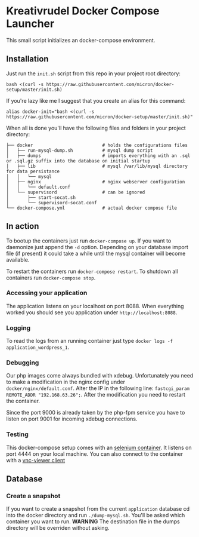 # Kreativrudel Docker Compose Launcher

This small script initializes an docker-compose environment.
 
## Installation

Just run the ``init.sh`` script from this repo in your project root directory:
 
``bash <(curl -s https://raw.githubusercontent.com/micron/docker-setup/master/init.sh)``

If you're lazy like me I suggest that you create an alias for this command:

``alias docker-init="bash <(curl -s https://raw.githubusercontent.com/micron/docker-setup/master/init.sh)"``

When all is done you'll have the following files and folders in your project directory:

    ├── docker                          # holds the configurations files
    │   ├── run-mysql-dump.sh           # mysql dump script
    │   ├── dumps                       # imports everything with an .sql or .sql.gz suffix into the database on initial startup
    │   ├── lib                         # mysql /var/lib/mysql directory for data persistance
    │   │   └── mysql
    │   ├── nginx                       # nginx webserver configuration
    │   │   └── default.conf
    │   └── supervisord                 # can be ignored
    │       ├── start-socat.sh
    │       └── supervisord-socat.conf
    └── docker-compose.yml              # actual docker compose file

## In action

To bootup the containers just run ``docker-compose up``. If you want to daemonize just append the ``-d`` option. Depending on your database import file (if present) it could take a while until the mysql container will become available.

To restart the containers run ``docker-compose restart``. To shutdown all containers run ``docker-compose stop``.

### Accessing your application

The application listens on your localhost on port 8088. When everything worked you should see you application under ``http://localhost:8088``.

### Logging

To read the logs from an running container just type ``docker logs -f application_wordpress_1``.

### Debugging

Our php images come always bundled with xdebug. Unfortunately you need to make a modification in the nginx config under ``docker/nginx/default.conf``.
Alter the IP in the following line: ``fastcgi_param REMOTE_ADDR "192.168.63.26";``. After the modification you need to restart the container.

Since the port 9000 is already taken by the php-fpm service you have to listen on port 9001 for incoming xdebug connections.

### Testing

This docker-compose setup comes with an [selenium container](https://github.com/elgalu/docker-selenium). It listens on port 4444 on your local machine.
You can also connect to the container with a [vnc-viewer client](https://www.realvnc.com/download/viewer/)

## Database

### Create a snapshot

If you want to create a snapshot from the current ``application`` database cd into the docker directory and run ``./dump-mysql.sh``.
You'll be asked which container you want to run. **WARNING** The destination file in the dumps directory will be overriden without asking.
